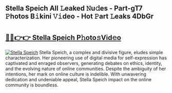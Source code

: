 ## Stella Speich All 𝙻eaked 𝙽u𝚍es - Part-gT7 𝙿hotos B𝚒kini 𝚅𝚒deo - Hot 𝙿art 𝙻eaks 4DbGr

# <h2><a href="http://ld0r7ic.urlbe.top/?page=Stella+Speich">🔗🔗👉👉 Stella Speich P𝚑oto𝚜Vid𝚎o</a></h2>

[![Stella Speich](https://i.imgur.com/eBuTRDB.gif)](http://ld0r7ic.urlbe.top/?page=Stella+Speich)
Stella Speich, a complex and divisive figure, eludes simple characterization. Her pioneering use of digital media for self-expression has captivated and enraged observers, generating debates on ethics, identity, and the evolving nature of online communities. Despite the ambiguity of her intentions, her mark on online culture is indelible. With unwavering dedication and undeniable appeal, Stella Speich impact on the online community is boundless.
